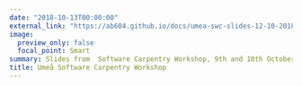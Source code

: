 ```yaml
---
date: "2018-10-13T00:00:00"
external_link: "https://ab604.github.io/docs/umea-swc-slides-12-10-2018.html"
image:
  preview_only: false
  focal_point: Smart
summary: Slides from  Software Carpentry Workshop, 9th and 10th October 2018 in Umeå Sweden
title: Umeå Software Carpentry Workshop
---
```

